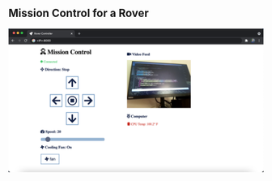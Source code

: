 ## Mission Control for a Rover

![alt text](https://raw.githubusercontent.com/DanielMcGinn18/Rover/dev/docs/Mission%20Control%20(rev%202).png)